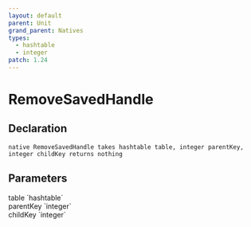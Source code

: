 ```yaml
---
layout: default
parent: Unit
grand_parent: Natives
types:
  - hashtable
  - integer
patch: 1.24
---
```


# RemoveSavedHandle

## Declaration

```
native RemoveSavedHandle takes hashtable table, integer parentKey, integer childKey returns nothing
```

## Parameters
<dl>
  <dt>table `hashtable`</dt>
  <dd></dd>

  <dt>parentKey `integer`</dt>
  <dd></dd>

  <dt>childKey `integer`</dt>
  <dd></dd>
</dl>
